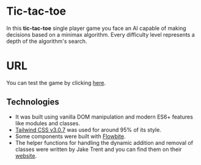 # Tic-tac-toe

In this **tic-tac-toe** single player game you face an AI capable of making decisions based on a minimax algorithm. Every difficulty level represents a depth of the algorithm's search.

# URL

You can test the game by clicking <a href="https://jon-torres.github.io/Minimax-tic-tac-toe/">here</a>.

## Technologies

- It was built using vanilla DOM manipulation and modern ES6+ features like modules and classes.<br>
- <a href="https://tailwindcss.com/">Tailwind CSS v3.0.7</a> was used for around 95% of its style.<br>
- Some components were built with <a href="https://flowbite.com/">Flowbite</a>.
- The helper functions for handling the dynamic addition and removal of classes were written by Jake Trent and you can find them on their <a href="http://jaketrent.com/post/addremove-classes-raw-javascript/">website</a>.
